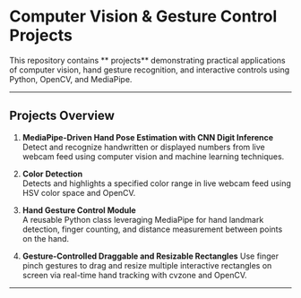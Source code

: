 # Computer Vision & Gesture Control Projects

This repository contains ** projects** demonstrating practical applications of computer vision, hand gesture recognition, and interactive controls using Python, OpenCV, and MediaPipe.

---

## Projects Overview

1. **MediaPipe-Driven Hand Pose Estimation with CNN Digit Inference**  
  Detect and recognize handwritten or displayed numbers from live webcam feed using computer vision and machine learning techniques.

2. **Color Detection**  
   Detects and highlights a specified color range in live webcam feed using HSV color space and OpenCV.

3. **Hand Gesture Control Module**  
   A reusable Python class leveraging MediaPipe for hand landmark detection, finger counting, and distance measurement between points on the hand.

4. **Gesture-Controlled Draggable and Resizable Rectangles**
   Use finger pinch gestures to drag and resize multiple interactive rectangles on screen via real-time hand tracking with cvzone and OpenCV.

---
